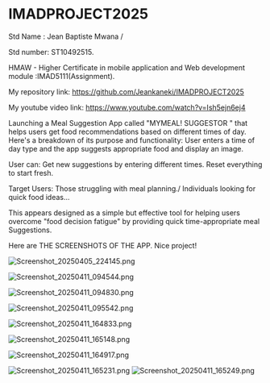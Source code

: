 # IMADPROJECT2025
Std Name : Jean Baptiste Mwana  /

Std number: ST10492515.

HMAW - Higher Certificate in mobile application and Web development module :IMAD5111(Assignment).

My repository link: https://github.com/Jeankaneki/IMADPROJECT2025

My youtube video link: https://www.youtube.com/watch?v=Ish5ejn6ej4

Launching a Meal Suggestion App called "MYMEAL! SUGGESTOR " that helps users get food recommendations based on different times of day. Here's a breakdown of its purpose and functionality:
User enters a time of day type and the app suggests appropriate food and display an image.

User can:
Get new suggestions by entering different times.
Reset everything to start fresh.

Target Users:
Those struggling with meal planning./
Individuals looking for quick food ideas...

This appears designed as a simple but effective tool for helping users overcome "food decision fatigue" by providing  quick time-appropriate meal Suggestions.


Here are THE SCREENSHOTS OF THE APP.
Nice project!

![Screenshot_20250405_224145.png](Screenshot_20250405_224145.png)

![Screenshot_20250411_094544.png](Screenshot_20250411_094544.png)

![Screenshot_20250411_094830.png](Screenshot_20250411_094830.png)

![Screenshot_20250411_095542.png](Screenshot_20250411_095542.png)


![Screenshot_20250411_164833.png](Screenshot_20250411_164833.png)



![Screenshot_20250411_165148.png](Screenshot_20250411_165148.png)

![Screenshot_20250411_164917.png](Screenshot_20250411_164917.png)

![Screenshot_20250411_165231.png](Screenshot_20250411_165231.png)
![Screenshot_20250411_165249.png](Screenshot_20250411_165249.png)

